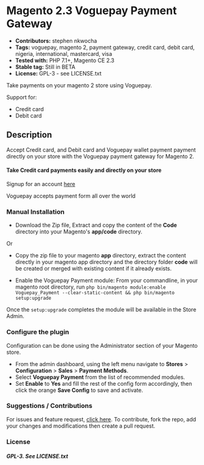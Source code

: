 # Magento 2.3 Voguepay Payment Gateway

 - **Contributors:** stephen nkwocha
 - **Tags:** voguepay, magento 2, payment gateway, credit card, debit card, nigeria, international, mastercard, visa
 - **Tested with:** PHP 7.1+, Magento CE 2.3
 - **Stable tag:** Still in BETA
 - **License:** GPL-3 - see LICENSE.txt

Take payments on your magento 2 store using Voguepay.

Support for:

 - Credit card
 - Debit card


## Description

Accept Credit card, and Debit card and Voguepay wallet payment payment directly on your store with the Voguepay payment gateway for Magento 2.

#### Take Credit card payments easily and directly on your store

Signup for an account [here](https://voguepay.com)

Voguepay accepts payment form all over the world


### Manual Installation

*  Download the Zip file, Extract and copy the content of the __Code__ directory into your Magento's __app/code__ directory.

Or

*  Copy the zip file to your magento __app__ directory, extract the content directly in your magento app directory and the directory folder __code__ will be created or merged with existing content if it already exists.

*  Enable the Voguepay Payment module:
   From your commandline, in your magento root directory, run
   ```php bin/magento module:enable Voguepay_Payment --clear-static-content && php bin/magento setup:upgrade```

Once the `setup:upgrade` completes the module will be available in the Store Admin.



### Configure the plugin

Configuration can be done using the Administrator section of your Magento store.

* From the admin dashboard, using the left menu navigate to __Stores__ > __Configuration__ > __Sales__ > __Payment Methods__.
* Select __Voguepay Payment__ from the list of recommended modules.
* Set __Enable__ to __Yes__ and fill the rest of the config form accordingly, then click the orange __Save Config__ to save and activate.

  




### Suggestions / Contributions

For issues and feature request, [click here](https://github.com/chinedustephen/voguepay-magento-2.3/issues).
To contribute, fork the repo, add your changes and modifications then create a pull request.


### License

##### GPL-3. See LICENSE.txt
